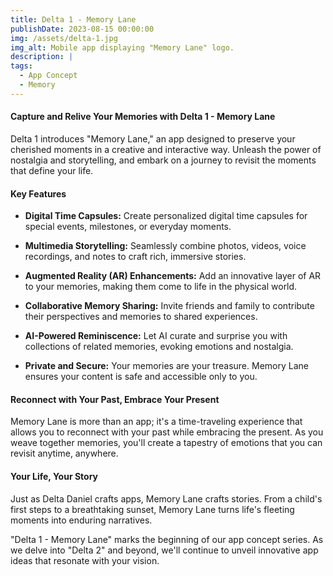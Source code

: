 ```yaml
---
title: Delta 1 - Memory Lane
publishDate: 2023-08-15 00:00:00
img: /assets/delta-1.jpg
img_alt: Mobile app displaying "Memory Lane" logo.
description: |
tags:
  - App Concept
  - Memory
---
```


#### Capture and Relive Your Memories with Delta 1 - Memory Lane

Delta 1 introduces "Memory Lane," an app designed to preserve your cherished moments in a creative and interactive way. Unleash the power of nostalgia and storytelling, and embark on a journey to revisit the moments that define your life.

#### Key Features

- **Digital Time Capsules:** Create personalized digital time capsules for special events, milestones, or everyday moments.

- **Multimedia Storytelling:** Seamlessly combine photos, videos, voice recordings, and notes to craft rich, immersive stories.

- **Augmented Reality (AR) Enhancements:** Add an innovative layer of AR to your memories, making them come to life in the physical world.

- **Collaborative Memory Sharing:** Invite friends and family to contribute their perspectives and memories to shared experiences.

- **AI-Powered Reminiscence:** Let AI curate and surprise you with collections of related memories, evoking emotions and nostalgia.

- **Private and Secure:** Your memories are your treasure. Memory Lane ensures your content is safe and accessible only to you.

#### Reconnect with Your Past, Embrace Your Present

Memory Lane is more than an app; it's a time-traveling experience that allows you to reconnect with your past while embracing the present. As you weave together memories, you'll create a tapestry of emotions that you can revisit anytime, anywhere.

#### Your Life, Your Story

Just as Delta Daniel crafts apps, Memory Lane crafts stories. From a child's first steps to a breathtaking sunset, Memory Lane turns life's fleeting moments into enduring narratives.

"Delta 1 - Memory Lane" marks the beginning of our app concept series. As we delve into "Delta 2" and beyond, we'll continue to unveil innovative app ideas that resonate with your vision.
